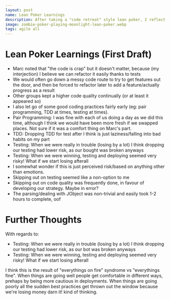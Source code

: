```yaml
---
layout: post
name: Lean Poker Learnings
description: After taking a "code retreat" style lean poker, I reflect on the experience 
image: zombie-poker-playing-moonlight-lean-poker.webp
tags: agile all
---
```


# Lean Poker Learnings (First Draft)

- Marc noted that "the code is crap" but it doesn't matter, because (my interjection) I believe we can refactor it easily thanks to tests
- We would often go down a messy code route to try to get features out the door, and then be forced to refactor later to add a feature/actually progress as a result
- Other groups kept a higher code quality continually (or at least it appeared so)
- I also let go of some good coding practices fairly early (eg: pair programming, TDD at times, testing at times).
- Pair Programming: I was fine with each of us doing a day as we did this time, although I think we would have been more fresh if we swapped places. Not sure if it was a comfort thing on Marc's part.
- TDD: Dropping TDD for test after I think is just laziness/falling into bad habits on my part
- Testing: When we were really in trouble (losing by a lot) I think dropping our testing had lower risk, as our bought was broken anyways
- Testing: When we were winning, testing and deploying seemed very risky! What if we start losing afterall
- I somewhat wonder if this is just perceived risk/based on anything other than emotions.
- Skipping out on testing seemed like a non-option to me
- Skipping out on code quality was frequently done, in favour of developing our strategy. Maybe in error?
- The parsing/dealing with JObject was non-trivial and easily took 1-2 hours to complete, oof

# Further Thoughts
With regards to:  

- Testing: When we were really in trouble (losing by a lot) I think dropping our testing had lower risk, as our bot was broken anyways
- Testing: When we were winning, testing and deploying seemed very risky! What if we start losing afterall

I think this is the result of "everythings on fire" syndrome vs "everythings fine". When things are going
well people get comfortable in different ways, prehaps by being more cautious in deployments. When things are going
poorly all the sudden best practices get thrown out the window because we're losing money darn it! kind of thinking.
